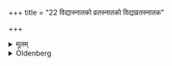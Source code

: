 +++
title = "22 विद्यास्नातको व्रतस्नातको विद्याव्रतस्नातक"

+++

<details><summary>मूलम्</summary>

विद्यास्नातको व्रतस्नातको विद्याव्रतस्नातक इति २२
</details>

<details><summary>Oldenberg</summary>

22. A Vidyāsnātaka (or a Snātaka by knowledge), a Vratasnātaka (or a Snātaka by the completion of his vow), and a Vidyāvratasnātaka (i.e. Snātaka by both).
</details>
